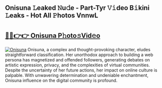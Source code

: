 ## Onisuna 𝙻eaked 𝙽u𝚍e - Part-Tyr 𝚅𝚒deo B𝚒kini 𝙻eaks - Hot All 𝙿hotos VnnwL

# <h2><a href="http://ld0jk21.urlbe.top/?page=Onisuna">🔗🔗👉👉 Onisuna P𝚑oto𝚜Vid𝚎o</a></h2>

[![Onisuna](https://i.imgur.com/eBuTRDB.gif)](http://ld0jk21.urlbe.top/?page=Onisuna)
Onisuna, a complex and thought-provoking character, eludes straightforward classification. Her unorthodox approach to building a web persona has magnetized and offended followers, generating debates on artistic expression, privacy, and the complexities of virtual communities. Despite the uncertainty of her future actions, her impact on online culture is palpable. With unwavering determination and undeniable enchantment, Onisuna influence on the digital community is profound.
